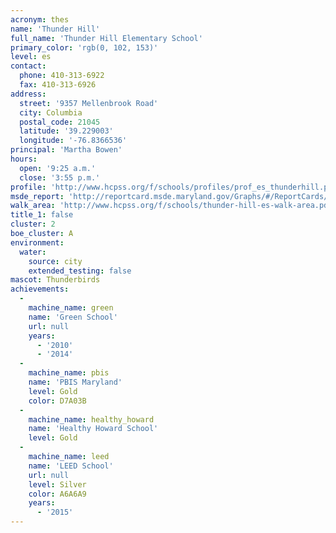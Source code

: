 ```yaml
---
acronym: thes
name: 'Thunder Hill'
full_name: 'Thunder Hill Elementary School'
primary_color: 'rgb(0, 102, 153)'
level: es
contact:
  phone: 410-313-6922
  fax: 410-313-6926
address:
  street: '9357 Mellenbrook Road'
  city: Columbia
  postal_code: 21045
  latitude: '39.229003'
  longitude: '-76.8366536'
principal: 'Martha Bowen'
hours:
  open: '9:25 a.m.'
  close: '3:55 p.m.'
profile: 'http://www.hcpss.org/f/schools/profiles/prof_es_thunderhill.pdf'
msde_report: 'http://reportcard.msde.maryland.gov/Graphs/#/ReportCards/ReportCardSchool/1//1/13/0605/'
walk_area: 'http://www.hcpss.org/f/schools/thunder-hill-es-walk-area.pdf'
title_1: false
cluster: 2
boe_cluster: A
environment:
  water:
    source: city
    extended_testing: false
mascot: Thunderbirds
achievements:
  -
    machine_name: green
    name: 'Green School'
    url: null
    years:
      - '2010'
      - '2014'
  -
    machine_name: pbis
    name: 'PBIS Maryland'
    level: Gold
    color: D7A03B
  -
    machine_name: healthy_howard
    name: 'Healthy Howard School'
    level: Gold
  -
    machine_name: leed
    name: 'LEED School'
    url: null
    level: Silver
    color: A6A6A9
    years:
      - '2015'
---
```

